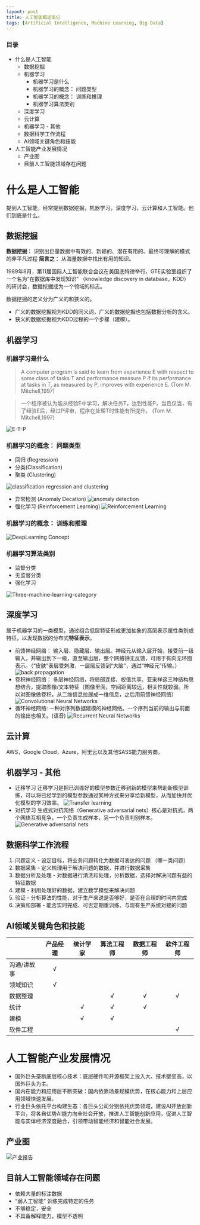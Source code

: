 ```yaml
---
layout: post
title: 人工智能概述笔记
tags: [Artificial Intelligence, Machine Learning, Big Data]
---
```



### 目录
 - 什么是人工智能
	- 数据挖掘
	 - 机器学习
		 - 机器学习是什么
		 - 机器学习的概念： 问题类型
		 - 机器学习的概念： 训练和推理
		 - 机器学习算法类别
	 - 深度学习	
	 - 云计算
	 - 机器学习 - 其他
	 - 数据科学工作流程
	 - AI领域关键角色和技能
- 人工智能产业发展情况
	- 产业图
	- 目前人工智能领域存在问题
 

# 什么是人工智能
提到人工智能，经常提到数据挖掘，机器学习，深度学习，云计算和人工智能。他们到底是什么。

## 数据挖掘

**数据挖掘**： 识别出巨量数据中有效的、新颖的、潜在有用的、最终可理解的模式的非平凡过程
**简言之**： 从海量数据中找出有用的知识。

1989年8月，第11届国际人工智能联合会议在美国底特律举行，GTE实验室组织了一个名为“在数据库中发现知识” （knowledge discovery in database，KDD）的研讨会，数据挖掘成为一个领域的标志。

数据挖掘的定义分为广义的和狭义的。
- 广义的数据挖掘视为KDD的同义词，广义的数据挖掘也包括数据分析的含义。
- 狭义的数据挖掘视为KDD过程的一个步骤（建模）。

## 机器学习
### 机器学习是什么

> A computer program is said to learn from experience E with respect to some class of tasks T and performance measure P if its performance at tasks in T, as measured by P, improves with experience E. (Tom M. Mitchell,1997)

>一个程序被认为能从经验E中学习，解决任务T，达到性能P，当且仅当，有了经验E后，经过P评审，程序在处理T时性能有所提升。  (Tom M. Mitchell,1997)

![E-T-P](/img/deeplearning-brief-notes/Machine-Learning-Definition-ETP-Framework.png)


### 机器学习的概念： 问题类型
- 回归 (Regression)
- 分类(Classification)
- 聚类 (Clustering)

![classification regression and clustering](/img/deeplearning-brief-notes/Regression-Class-Clustering-graph.png)
- 异常检测 (Anomaly Decation)
![anomaly detection](/img/deeplearning-brief-notes/DBSCAN.png)
- 强化学习 (Reinforcement Learning)
![Reinforcement Learning](/img/deeplearning-brief-notes/Reinforcement-Learning.png)


### 机器学习的概念： 训练和推理
![DeepLearning Concept](/img/deeplearning-brief-notes/Training-and-Inferece-workflow-diagram.png)

### 机器学习算法类别
 - 监督分类
 - 无监督分类
 - 强化学习

 ![Three-machine-learning-category](/img/deeplearning-brief-notes/Three-machine-learning-category.png)

## 深度学习
属于机器学习的一类模型，通过组合低层特征形成更加抽象的高层表示属性类别或特征，以发现数据的分布式**特征表示**。
 - 前馈神经网络： 输入层、隐藏层、输出层。神经元从输入层开始，接受前一级输入，并输出到下一级，直至输出层，整个网络钟无反馈，可用于有向无环图表示。（“皮肤”表层受刺激，一层层反馈到“大脑”，通过“神经元”传输。）
 ![back propagation](/img/deeplearning-brief-notes/Architecture-of-back-propagation-neural-network-BPNN.png)
 - 卷积神经网络： 多层神经网络，将局部连接、权值共享、亚采样这三种结构思想结合，提取图像/文本特征（图像里面，空间距离较远，相关性就较弱。所以对图像做卷积，从二维信息拉展成一维信息，之后用前馈神经网络）
 ![Convolutional Neural Networks](/img/deeplearning-brief-notes/Convolutional-Neural-Networks.jpeg)
 - 循环神经网络: 一种对序列数据建模的神经网络。一个序列当前的输出与前面的输出也相关。(语音)
 ![Recurrent Neural Networks](/img/deeplearning-brief-notes/Recurrent-Neural-Networks.png)

## 云计算
AWS，Google Cloud，Azure，阿里云以及其他SASS能力服务商。 

## 机器学习 - 其他
- 迁移学习
迁移学习是把已训练好的模型参数迁移到新的模型来帮助新模型训练，可以将已经学到的模型参数通过某种方式来分享给新模型，从而加快并优化模型的学习效率。
![Transfer learning](/img/deeplearning-brief-notes/transfer-learning.png)
- 对抗学习
生成式对抗网络（Generative adversarial nets）核心是对抗式，两个网络互相竞争，一个负责生成样本，另一个负责判别样本。
![Generative adversarial nets](/img/deeplearning-brief-notes/Generative-adversarial-nets.jpg)

## 数据科学工作流程

1. 问题定义 - 设定目标，将业务问题转化为数据可表达的问题 （哪一类问题）
2. 数据采集 - 定义梳理用于解决问题的数据，并进行数据采集
3. 数据分析及处理 - 对数据进行清洗和处理，分析数据，选择对解决问题有益的特征数据
4. 建模 - 利用处理好的数据，建立数学模型来解决问题
5. 验证 - 分析算法的性能，对于生产来说是否够好，是否在合理的时间内完成
6. 决策和部署 - 能否实时完成、可否定期重训练、与现有生产系统对接的问题

## AI领域关键角色和技能

| | 产品经理 | 统计学家 |算法工程师|数据工程师 |软件工程师 |
| :-----| :----: | :----: | :----: | :----: | :----: |
| 沟通/讲故事 | √ |  | | | |
| 领域知识 | √ |  | | | |
|  数据整理 |  |  |√ |√ |√ |
| 统计 |  | √ |√ |√ | |
|  建模 |  | √ |√ | | |
| 软件工程 |  |  | | |√ |




# 人工智能产业发展情况

- 国外巨头垄断底层核心技术：底层硬件和开源框架上投入大、技术壁垒高，以国外巨头为主。
- 国内在能力和应用层不断突破：国内依靠场景规模优势，在核心能力和上层应用领域快速发展。
- 行业巨头依托平台构建生态：各巨头公司分别依托优势领域，建设AI开放创新平台，将各自优势AI能力向全社会开放，推进人工智能创新应用，促进人工智能与实体经济深度融合，引领带动智能经济和智能社会发展。

## 产业图

![产业报告](/img/deeplearning-brief-notes/ai-ecosystem-china.png)

## 目前人工智能领域存在问题
- 依赖大量的标注数据
- “弱人工智能” 训练完成特定的任务
- 不够稳定，安全
- 不具备解释能力，模型不透明



